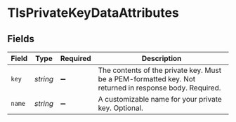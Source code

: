 # TlsPrivateKeyDataAttributes


## Fields

| Field                                                                                                  | Type                                                                                                   | Required                                                                                               | Description                                                                                            |
| ------------------------------------------------------------------------------------------------------ | ------------------------------------------------------------------------------------------------------ | ------------------------------------------------------------------------------------------------------ | ------------------------------------------------------------------------------------------------------ |
| `key`                                                                                                  | *string*                                                                                               | :heavy_minus_sign:                                                                                     | The contents of the private key. Must be a PEM-formatted key. Not returned in response body. Required. |
| `name`                                                                                                 | *string*                                                                                               | :heavy_minus_sign:                                                                                     | A customizable name for your private key. Optional.                                                    |